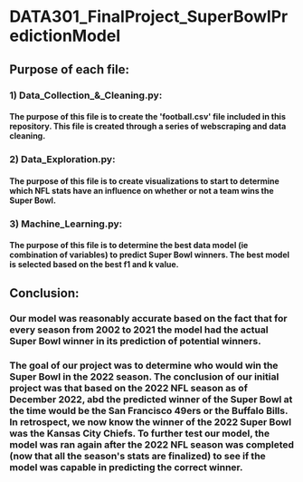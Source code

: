 # DATA301_FinalProject_SuperBowlPredictionModel

## Purpose of each file: 

### 1) Data_Collection_&_Cleaning.py: 
#### The purpose of this file is to create the 'football.csv' file included in this repository. This file is created through a series of webscraping and data cleaning. 

### 2) Data_Exploration.py:
#### The purpose of this file is to create visualizations to start to determine which NFL stats have an influence on whether or not a team wins the Super Bowl.

### 3) Machine_Learning.py: 
#### The purpose of this file is to determine the best data model (ie combination of variables) to predict Super Bowl winners. The best model is selected based on the best f1 and k value. 

## Conclusion: 

### Our model was reasonably accurate based on the fact that for every season from 2002 to 2021 the model had the actual Super Bowl winner in its prediction of potential winners. 

### The goal of our project was to determine who would win the Super Bowl in the 2022 season. The conclusion of our initial project was that based on the 2022 NFL season as of December 2022, abd the predicted winner of the Super Bowl at the time would be the San Francisco 49ers or the Buffalo Bills. In retrospect, we now know the winner of the 2022 Super Bowl was the Kansas City Chiefs. To further test our model, the model was ran again after the 2022 NFL season was completed (now that all the season's stats are finalized) to see if the model was capable in predicting the correct winner. 
